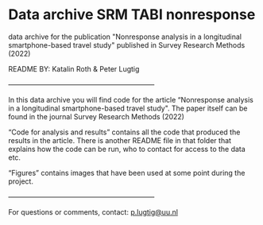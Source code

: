 # Data archive SRM TABI nonresponse
 data archive for the publication "Nonresponse analysis in a longitudinal smartphone-based travel study" published in Survey Research Methods (2022)

README
BY: Katalin Roth & Peter Lugtig

—————————————————————

In this data archive you will find code for the article “Nonresponse analysis in a longitudinal smartphone-based travel study". The paper itself can be found in the journal Survey Research Methods (2022)

“Code for analysis and results” contains all the code that produced the results in the article. There is another README file in that folder that explains how the code can be run, who to contact for access to the data etc.

“Figures” contains images that have been used at some point during the project.

—————————————————————

For questions or comments, 
contact: p.lugtig@uu.nl 
